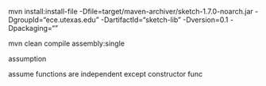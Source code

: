 




mvn install:install-file -Dfile=target/maven-archiver/sketch-1.7.0-noarch.jar   -DgroupId=“ece.utexas.edu”      -DartifactId=“sketch-lib” -Dversion=0.1 -Dpackaging=“”

 mvn clean compile assembly:single

 assumption

 assume functions are independent except constructor func
